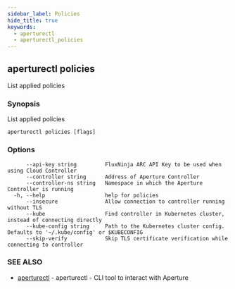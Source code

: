 ```yaml
---
sidebar_label: Policies
hide_title: true
keywords:
  - aperturectl
  - aperturectl_policies
---
```


<!-- markdownlint-disable -->

## aperturectl policies

List applied policies

### Synopsis

List applied policies

```
aperturectl policies [flags]
```

### Options

```
      --api-key string         FluxNinja ARC API Key to be used when using Cloud Controller
      --controller string      Address of Aperture Controller
      --controller-ns string   Namespace in which the Aperture Controller is running
  -h, --help                   help for policies
      --insecure               Allow connection to controller running without TLS
      --kube                   Find controller in Kubernetes cluster, instead of connecting directly
      --kube-config string     Path to the Kubernetes cluster config. Defaults to '~/.kube/config' or $KUBECONFIG
      --skip-verify            Skip TLS certificate verification while connecting to controller
```

### SEE ALSO

- [aperturectl](/reference/aperturectl/aperturectl.md) - aperturectl - CLI tool to interact with Aperture
